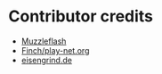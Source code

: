 
# Contributor credits

* [Muzzleflash](https://github.com/senevoldsen)
* [Finch/play-net.org](https://github.com/playnet-public)
* [eisengrind.de](http://eisengrind.de/forum/)
